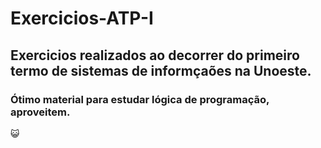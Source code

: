 # Exercicios-ATP-I
## Exercicios realizados ao decorrer do primeiro termo de sistemas de informçaões na Unoeste.

### Ótimo material para estudar lógica de programação, aproveitem.

😺


